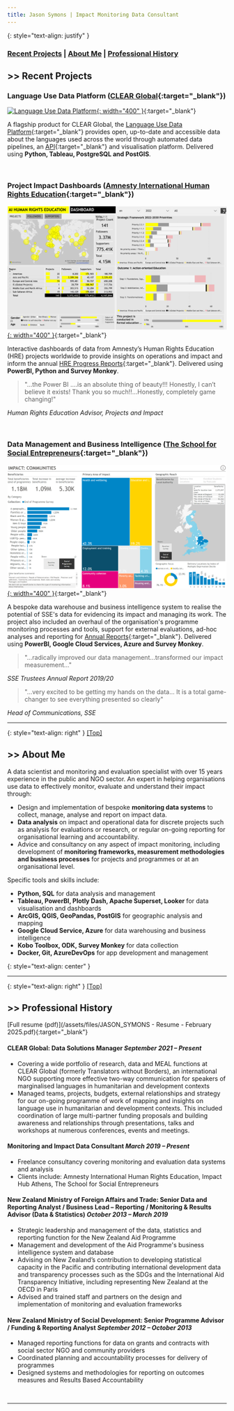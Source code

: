 ```yaml
---
title: Jason Symons | Impact Monitoring Data Consultant
---
```


<a id="recent-projects"></a>
{: style="text-align: justify" }
### [Recent Projects](#recent-projects)  |  [About Me](#about)  |  [Professional History](#history)



## >> Recent Projects
### Language Use Data Platform ([CLEAR Global](https://clearglobal.org/){:target="_blank"})

[![Language Use Data Platform](/assets/img/Language_use_data_platform.gif){: width="400" }](https://clearglobal.org/language-maps-and-data/){:target="_blank"}

A flagship product for CLEAR Global, the [Language Use Data Platform](https://clearglobal.org/language-maps-and-data/){:target="_blank"} provides open, up-to-date and accessible data about the languages used across the world through automated data pipelines, an [API](https://documenter.getpostman.com/view/40233063/2sAYBbcoH3){:target="_blank"} and visualisation platform. Delivered using **Python, Tableau, PostgreSQL and PostGIS**.

<br>

### Project Impact Dashboards ([Amnesty International Human Rights Education](https://www.amnesty.org/en/human-rights-education/){:target="_blank"})

[![HRE Dashbaord](/assets/img/HRE_dashboard.png){: width="400" }](https://drive.google.com/file/d/1ZdK9UBYbFN5onxh4XJut6kgBPcOOSURe/view?usp=sharing){:target="_blank"}

Interactive dashboards of data from Amnesty’s Human Rights Education (HRE) projects worldwide to provide insights on operations and impact and inform the annual [HRE Progress Reports](https://www.amnesty.org/en/documents/pol32/7160/2023/en/){:target="_blank"}. Delivered using **PowerBI, Python and Survey Monkey**.

>"...the Power BI ....is an absolute thing of beauty!!! Honestly, I can’t believe it exists! Thank you so much!!...Honestly, completely game changing!" 

*Human Rights Education Advisor, Projects and Impact*

<br>

### Data Management and Business Intelligence ([The School for Social Entrepreneurs](https://www.the-sse.org/){:target="_blank"})

[![SSE Programme Dashbaord](/assets/img/programme_dashboard_1.png){: width="400" }](https://drive.google.com/file/d/1lNozrL873qv9gCGKtUNNRep-sw1SX8sW/view?usp=sharing){:target="_blank"}

A bespoke data warehouse and business intelligence system to realise the potential of SSE's data for evidencing its impact and managing its work.   The project also included an overhaul of the organisation's programme monitoring processes and tools, support for external evaluations, ad-hoc analyses and reporting for [Annual Reports](https://www.the-sse.org/wp-content/uploads/2021/02/School-for-Social-Entrepreneurs-annual-report-accounts-2020-final.pdf){:target="_blank"}. Delivered using **PowerBI, Google Cloud Services, Azure and Survey Monkey**.

>"...radically improved our data management...transformed our impact measurement..."

*SSE Trustees Annual Report 2019/20*

>"...very excited to be getting my hands on the data... It is a total game-changer to see everything presented so clearly"

*Head of Communications, SSE*

---
<a id="about"></a>

{: style="text-align: right" }
[[Top]]()
## >> About Me
A data scientist and monitoring and evaluation specialist with over 15 years experience in the public and NGO sector.  An expert in helping organisations use data to effectively monitor, evaluate and understand their impact through:

- Design and implementation of bespoke **monitoring data systems** to collect, manage, analyse and report on impact data.  
- **Data analysis** on impact and operational data for discrete projects such as analysis for evaluations or research, or regular on-going reporting for organisational learning and accountability.  
- Advice and consultancy on any aspect of impact monitoring, including development of **monitoring frameworks, measurement methodologies and business processes** for projects and programmes or at an organisational level.  

Specific tools and skills include:
- **Python, SQL** for data analysis and management
- **Tableau, PowerBI, Plotly Dash, Apache Superset, Looker** for data visualisation and dashboards
- **ArcGIS, QGIS, GeoPandas, PostGIS** for geographic analysis and mapping
- **Google Cloud Service, Azure** for data warehousing and business intelligence 
- **Kobo Toolbox, ODK, Survey Monkey** for data collection
- **Docker, Git, AzureDevOps** for app development and management

{: style="text-align: center" }
<i class="fa-brands fa-python fa-2xl"></i> <i class="fa-solid fa-database fa-2xl"></i> <i class="fa-solid fa-code-branch fa-2xl"></i> <i class="fa-brands fa-github fa-2xl"></i> <i class="fa-brands fa-docker fa-2xl"></i> <i class="fa-solid fa-map-location-dot fa-2xl"></i> <i class="fa-solid fa-cloud fa-2xl"></i> <i class="fa-brands fa-google fa-2xl"></i> <i class="fa-solid fa-chart-simple fa-2xl"></i> <i class="fa-solid fa-chart-pie fa-2xl"></i> <i class="fa-solid fa-clipboard-list fa-2xl"></i>
<br>


---
<a id="history"></a>

{: style="text-align: right" }
[[Top]]()
## >> Professional History

[Full resume (pdf)](/assets/files/JASON_SYMONS - Resume - February 2025.pdf){:target="_blank"}
 
#### CLEAR Global: Data Solutions Manager *September 2021 – Present*

- Covering a wide portfolio of research, data and MEAL functions at CLEAR Global (formerly Translators without Borders), an international NGO supporting more effective two-way communication for speakers of marginalised languages in humanitarian and development contexts
- Managed teams, projects, budgets, external relationships and strategy for our on-going programme of work of mapping and insights on language use in humanitarian and development contexts. This included coordination of large multi-partner funding proposals and building awareness and relationships through presentations, talks and workshops at numerous conferences, events and meetings.

#### Monitoring and Impact Data Consultant *March 2019 – Present*
- Freelance consultancy covering monitoring and evaluation data systems and analysis
- Clients include: Amnesty International Human Rights Education, Impact Hub Athens, The School for Social Entrepreneurs

#### New Zealand Ministry of Foreign Affairs and Trade: Senior Data and Reporting Analyst / Business Lead – Reporting / Monitoring & Results Advisor (Data & Statistics) *October 2013 – March 2019*

- Strategic leadership and management of the data, statistics and reporting function for the New Zealand Aid Programme
- Management and development of the Aid Programme's business intelligence system and database
- Advising on New Zealand’s contribution to developing statistical capacity in the Pacific and contributing international development data and transparency processes such as the SDGs and the International Aid Transparency Initiative, including representing New Zealand at the OECD in Paris
- Advised and trained staff and partners on the design and implementation of monitoring and evaluation frameworks

#### New Zealand Ministry of Social Development: Senior Programme Advisor / Funding & Reporting Analyst  *September 2012 – October 2013*

- Managed reporting functions for data on grants and contracts with social sector NGO and community providers
- Coordinated planning and accountability processes for delivery of programmes
- Designed systems and methodologies for reporting on outcomes measures and Results Based Accountability

<br>

---
